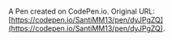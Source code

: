 # 

A Pen created on CodePen.io. Original URL: [https://codepen.io/SantiMM13/pen/dyJPgZQ](https://codepen.io/SantiMM13/pen/dyJPgZQ).


